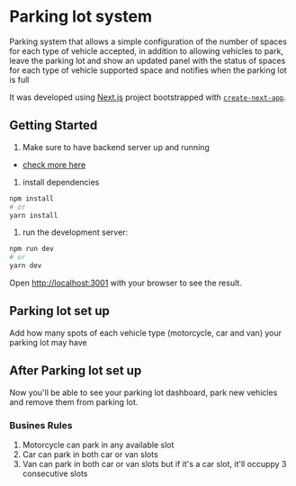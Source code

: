 # Parking lot system

Parking system that allows a simple configuration of the number of spaces for each type of vehicle accepted, in addition to allowing vehicles to park, leave the parking lot and show an updated panel with the status of spaces for each type of vehicle supported space and notifies when the parking lot is full

It was developed using [Next.js](https://nextjs.org/) project bootstrapped with [`create-next-app`](https://github.com/vercel/next.js/tree/canary/packages/create-next-app).

## Getting Started

1. Make sure to have backend server up and running

- [check more here](https://github.com/MariSpirandelli/parking-lot-api)

1. install dependencies

```bash
npm install
# or
yarn install
```

1. run the development server:

```bash
npm run dev
# or
yarn dev
```

Open [http://localhost:3001](http://localhost:3001) with your browser to see the result.

## Parking lot set up

Add how many spots of each vehicle type (motorcycle, car and van) your parking lot may have

## After Parking lot set up

Now you'll be able to see your parking lot dashboard, park new vehicles and remove them from parking lot.

### Busines Rules

1. Motorcycle can park in any available slot
1. Car can park in both car or van slots
1. Van can park in both car or van slots but if it's a car slot, it'll occuppy 3 consecutive slots
